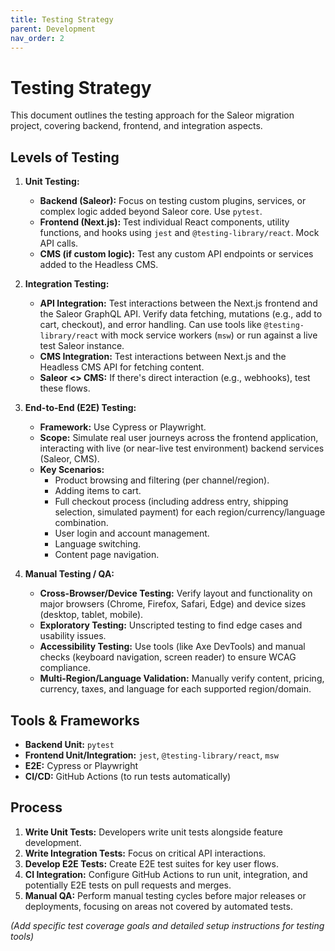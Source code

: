 ```yaml
---
title: Testing Strategy
parent: Development
nav_order: 2
---
```


# Testing Strategy

This document outlines the testing approach for the Saleor migration project, covering backend, frontend, and integration aspects.

## Levels of Testing

1.  **Unit Testing:**
    *   **Backend (Saleor):** Focus on testing custom plugins, services, or complex logic added beyond Saleor core. Use `pytest`.
    *   **Frontend (Next.js):** Test individual React components, utility functions, and hooks using `jest` and `@testing-library/react`. Mock API calls.
    *   **CMS (if custom logic):** Test any custom API endpoints or services added to the Headless CMS.

2.  **Integration Testing:**
    *   **API Integration:** Test interactions between the Next.js frontend and the Saleor GraphQL API. Verify data fetching, mutations (e.g., add to cart, checkout), and error handling. Can use tools like `@testing-library/react` with mock service workers (`msw`) or run against a live test Saleor instance.
    *   **CMS Integration:** Test interactions between Next.js and the Headless CMS API for fetching content.
    *   **Saleor <> CMS:** If there's direct interaction (e.g., webhooks), test these flows.

3.  **End-to-End (E2E) Testing:**
    *   **Framework:** Use Cypress or Playwright.
    *   **Scope:** Simulate real user journeys across the frontend application, interacting with live (or near-live test environment) backend services (Saleor, CMS).
    *   **Key Scenarios:**
        *   Product browsing and filtering (per channel/region).
        *   Adding items to cart.
        *   Full checkout process (including address entry, shipping selection, simulated payment) for each region/currency/language combination.
        *   User login and account management.
        *   Language switching.
        *   Content page navigation.

4.  **Manual Testing / QA:**
    *   **Cross-Browser/Device Testing:** Verify layout and functionality on major browsers (Chrome, Firefox, Safari, Edge) and device sizes (desktop, tablet, mobile).
    *   **Exploratory Testing:** Unscripted testing to find edge cases and usability issues.
    *   **Accessibility Testing:** Use tools (like Axe DevTools) and manual checks (keyboard navigation, screen reader) to ensure WCAG compliance.
    *   **Multi-Region/Language Validation:** Manually verify content, pricing, currency, taxes, and language for each supported region/domain.

## Tools & Frameworks

*   **Backend Unit:** `pytest`
*   **Frontend Unit/Integration:** `jest`, `@testing-library/react`, `msw`
*   **E2E:** Cypress or Playwright
*   **CI/CD:** GitHub Actions (to run tests automatically)

## Process

1.  **Write Unit Tests:** Developers write unit tests alongside feature development.
2.  **Write Integration Tests:** Focus on critical API interactions.
3.  **Develop E2E Tests:** Create E2E test suites for key user flows.
4.  **CI Integration:** Configure GitHub Actions to run unit, integration, and potentially E2E tests on pull requests and merges.
5.  **Manual QA:** Perform manual testing cycles before major releases or deployments, focusing on areas not covered by automated tests.

*(Add specific test coverage goals and detailed setup instructions for testing tools)* 